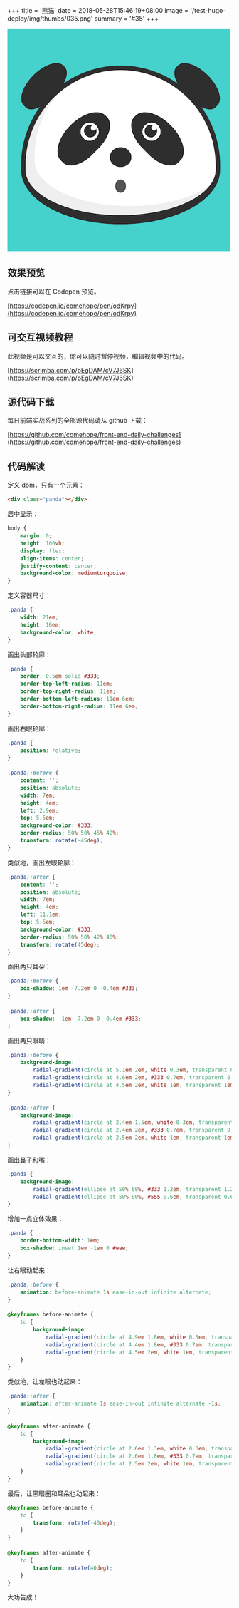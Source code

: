 +++
title = '熊猫'
date = 2018-05-28T15:46:19+08:00
image = '/test-hugo-deploy/img/thumbs/035.png'
summary = '#35'
+++

![](./work.png)

## 效果预览

点击链接可以在 Codepen 预览。

[https://codepen.io/comehope/pen/odKrpy](https://codepen.io/comehope/pen/odKrpy)

## 可交互视频教程

此视频是可以交互的，你可以随时暂停视频，编辑视频中的代码。

[https://scrimba.com/p/pEgDAM/cV7J6SK](https://scrimba.com/p/pEgDAM/cV7J6SK)

## 源代码下载

每日前端实战系列的全部源代码请从 github 下载：

[https://github.com/comehope/front-end-daily-challenges](https://github.com/comehope/front-end-daily-challenges)

## 代码解读

定义 dom，只有一个元素：
```html
<div class="panda"></div>
```

居中显示：
```css
body {
	margin: 0;
	height: 100vh;
	display: flex;
	align-items: center;
	justify-content: center;
	background-color: mediumturquoise;
}
```

定义容器尺寸：
```css
.panda {
	width: 21em;
	height: 16em;
	background-color: white;
}
```

画出头部轮廓：
```css
.panda {
	border: 0.5em solid #333;
	border-top-left-radius: 11em;
	border-top-right-radius: 11em;
	border-bottom-left-radius: 11em 6em;
	border-bottom-right-radius: 11em 6em;
}
```

画出右眼轮廓：
```css
.panda {
	position: relative;
}

.panda::before {
	content: '';
	position: absolute;
	width: 7em;
	height: 4em;
	left: 2.9em;
	top: 5.5em;
	background-color: #333;
	border-radius: 50% 50% 45% 42%;
	transform: rotate(-45deg);
}
```

类似地，画出左眼轮廓：
```css
.panda::after {
	content: '';
	position: absolute;
	width: 7em;
	height: 4em;
	left: 11.1em;
	top: 5.5em;
	background-color: #333;
	border-radius: 50% 50% 42% 45%;
	transform: rotate(45deg);
}
```

画出两只耳朵：
```css
.panda::before {
	box-shadow: 1em -7.2em 0 -0.4em #333;
}

.panda::after {
	box-shadow: -1em -7.2em 0 -0.4em #333;
}
```

画出两只眼睛：
```css
.panda::before {
	background-image: 
		radial-gradient(circle at 5.1em 2em, white 0.3em, transparent 0.3em), 
		radial-gradient(circle at 4.6em 2em, #333 0.7em, transparent 0.7em), 
		radial-gradient(circle at 4.5em 2em, white 1em, transparent 1em);
}

.panda::after {
	background-image: 
		radial-gradient(circle at 2.4em 1.5em, white 0.3em, transparent 0.3em), 
		radial-gradient(circle at 2.4em 2em, #333 0.7em, transparent 0.7em), 
		radial-gradient(circle at 2.5em 2em, white 1em, transparent 1em);
}
```

画出鼻子和嘴：
```css
.panda {
	background-image: 
		radial-gradient(ellipse at 50% 60%, #333 1.2em, transparent 1.2em),
		radial-gradient(ellipse at 50% 80%, #555 0.6em, transparent 0.6em);
}
```

增加一点立体效果：
```css
.panda {
	border-bottom-width: 1em;
	box-shadow: inset 1em -1em 0 #eee;
}
```

让右眼动起来：
```css
.panda::before {
	animation: before-animate 1s ease-in-out infinite alternate;
}

@keyframes before-animate {
	to {
		background-image: 
			radial-gradient(circle at 4.9em 1.8em, white 0.3em, transparent 0.3em), 
			radial-gradient(circle at 4.4em 1.8em, #333 0.7em, transparent 0.7em), 
			radial-gradient(circle at 4.5em 2em, white 1em, transparent 1em);
	}
}
```

类似地，让左眼也动起来：
```css
.panda::after {
	animation: after-animate 1s ease-in-out infinite alternate -1s;
}

@keyframes after-animate {
	to {
		background-image: 
			radial-gradient(circle at 2.6em 1.3em, white 0.3em, transparent 0.3em), 
			radial-gradient(circle at 2.6em 1.8em, #333 0.7em, transparent 0.7em), 
			radial-gradient(circle at 2.5em 2em, white 1em, transparent 1em);
	}
}
```

最后，让黑眼圈和耳朵也动起来：
```css
@keyframes before-animate {
	to {
		transform: rotate(-40deg);
	}
}

@keyframes after-animate {
	to {
		transform: rotate(40deg);
	}
}
```

大功告成！
